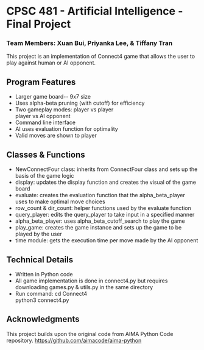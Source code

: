 # CPSC 481 - Artificial Intelligence - Final Project 
### Team Members: Xuan Bui, Priyanka Lee, & Tiffany Tran 

This project is an implementation of Connect4 game that allows the user to play against human or AI opponent. 

## Program Features 
- Larger game board-- 9x7 size
- Uses alpha-beta pruning (with cutoff) for efficiency
- Two gameplay modes: 
  player vs player <br>
  player vs AI opponent
- Command line interface
- AI uses evaluation function for optimality
- Valid moves are shown to player 

## Classes & Functions
- NewConnectFour class: inherits from ConnectFour class and sets up the basis of the game logic
- display: updates the display function and creates the visual of the game board
- evaluate: creates the evaluation function that the alpha_beta_player uses to make optimal move choices
- row_count & dir_count: helper functions used by the evaluate function
- query_player: edits the query_player to take input in a specified manner 
- alpha_beta_player: uses alpha_beta_cutoff_search to play the game
- play_game: creates the game instance and sets up the game to be played by the user 
- time module: gets the execution time per move made by the AI opponent 

## Technical Details 
- Written in Python code 
- All game implementation is done in connect4.py but requires downloading games.py & utils.py in the same directory
- Run command: 
  cd Connect4 <br>
  python3 connect4.py 
  
 ## Acknowledgments
 This project builds upon the original code from AIMA Python Code repository. 
 https://github.com/aimacode/aima-python
